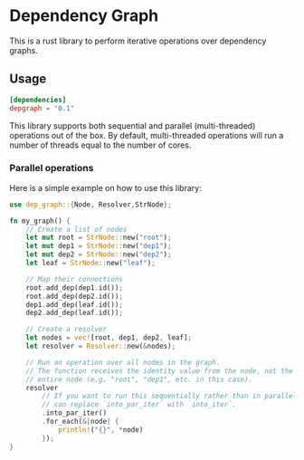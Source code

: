 Dependency Graph
================

This is a rust library to perform iterative operations over dependency graphs.

## Usage

```toml
[dependencies]
depgraph = "0.1"
```

This library supports both sequential and parallel (multi-threaded) operations out of the box. By default, multi-threaded operations will run a number of threads equal to the number of cores.

### Parallel operations

Here is a simple example on how to use this library:

```rust
use dep_graph::{Node, Resolver,StrNode};

fn my_graph() {
    // Create a list of nodes
    let mut root = StrNode::new("root");
    let mut dep1 = StrNode::new("dep1");
    let mut dep2 = StrNode::new("dep2");
    let leaf = StrNode::new("leaf");

    // Map their connections
    root.add_dep(dep1.id());
    root.add_dep(dep2.id());
    dep1.add_dep(leaf.id());
    dep2.add_dep(leaf.id());

    // Create a resolver
    let nodes = vec![root, dep1, dep2, leaf];
    let resolver = Resolver::new(&nodes);

    // Run an operation over all nodes in the graph.
    // The function receives the identity value from the node, not the
    // entire node (e.g. "root", "dep1", etc. in this case).
    resolver
        // If you want to run this sequentially rather than in parallel, you
        // can replace `into_par_iter` with `into_iter`.
        .into_par_iter()
        .for_each(&|node| {
            println!("{}", *node)
        });
}
```